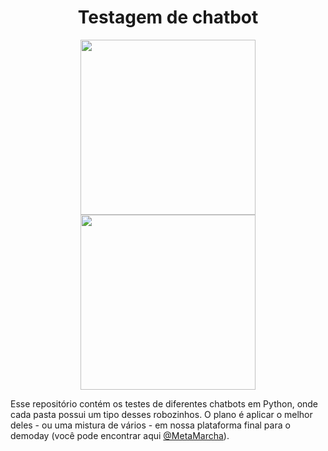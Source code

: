 <div align="center">

# Testagem de chatbot
  
<img height="280px" src="https://i.pinimg.com/originals/7f/dd/e7/7fdde7d65373c3bdc68ff29bd843e927.gif"><img height="280px" src="https://i.pinimg.com/originals/c5/d6/8e/c5d68e3f92b74f875e9eaa71e7afaf72.gif">
  
</div>

Esse repositório contém os testes de diferentes chatbots em Python, onde cada pasta possui um tipo desses robozinhos. O plano é aplicar o melhor deles - ou uma mistura de vários - em nossa plataforma final para o demoday (você pode encontrar aqui <a href="https://github.com/MetaMarcha">@MetaMarcha</a>). 